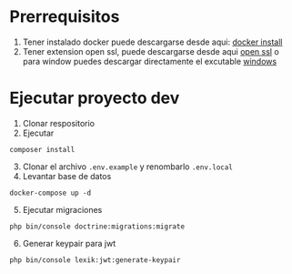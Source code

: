 # Prerrequisitos

1. Tener instalado docker puede descargarse desde aqui: [docker install](https://docs.docker.com/engine/install/)
2. Tener extension open ssl, puede descargarse desde aqui [open ssl](https://www.openssl.org/source/) o para window puedes descargar directamente el excutable [windows](https://slproweb.com/products/Win32OpenSSL.html)

# Ejecutar proyecto dev

1. Clonar respositorio
2. Ejecutar

```
composer install
```

3. Clonar el archivo `.env.example` y renombarlo `.env.local`
4. Levantar base de datos

```
docker-compose up -d
```

5. Ejecutar migraciones

```
php bin/console doctrine:migrations:migrate
```

6. Generar keypair para jwt

```
php bin/console lexik:jwt:generate-keypair
```
